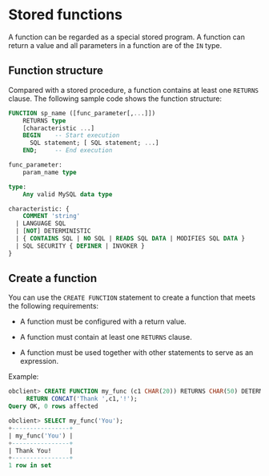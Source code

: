 # Stored functions

A function can be regarded as a special stored program. A function can return a value and all parameters in a function are of the `IN` type.

## Function structure

Compared with a stored procedure, a function contains at least one `RETURNS` clause. The following sample code shows the function structure:

```sql
FUNCTION sp_name ([func_parameter[,...]])
    RETURNS type
    [characteristic ...]
    BEGIN    -- Start execution
      SQL statement; [ SQL statement; ...]
    END;     -- End execution

func_parameter:
    param_name type

type:
    Any valid MySQL data type

characteristic: {
    COMMENT 'string'
  | LANGUAGE SQL
  | [NOT] DETERMINISTIC
  | { CONTAINS SQL | NO SQL | READS SQL DATA | MODIFIES SQL DATA }
  | SQL SECURITY { DEFINER | INVOKER }
}
```


## Create a function

You can use the `CREATE FUNCTION` statement to create a function that meets the following requirements:

* A function must be configured with a return value.

* A function must contain at least one `RETURNS` clause.

* A function must be used together with other statements to serve as an expression.


Example:

```sql
obclient> CREATE FUNCTION my_func (c1 CHAR(20)) RETURNS CHAR(50) DETERMINISTIC
     RETURN CONCAT('Thank ',c1,'!');
Query OK, 0 rows affected

obclient> SELECT my_func('You');
+----------------+
| my_func('You') |
+----------------+
| Thank You!     |
+----------------+
1 row in set
```
